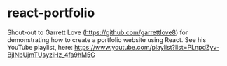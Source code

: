 # react-portfolio

Shout-out to Garrett Love (https://github.com/garrettlove8) for demonstrating how to create a portfolio website using React. See his YouTube playlist, here: https://www.youtube.com/playlist?list=PLnpdZyv-BjINbUjmTUsyziHz_4fa9hM5G
